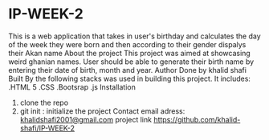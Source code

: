 # IP-WEEK-2
This is a web application that takes in user's birthday and calculates the day of the week they were born and then according to their gender dispalys their Akan name
About the project
This project was aimed at showcasing weird ghanian names. User should be able to generate their birth name by entering their date of birth, month and year.
Author
Done by khalid shafi
Built By
the following stacks was used in building this project. It includes:
.HTML 5
.CSS
.Bootsrap
.js
Installation
1. clone the repo
2. git init : initialize the project
Contact
email adress: khalidshafi2001@gmail.com
project link https://github.com/khalid-shafi/IP-WEEK-2
